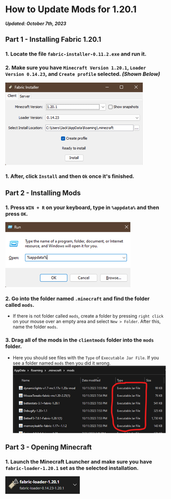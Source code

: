 # How to Update Mods for 1.20.1
***Updated: October 7th, 2023***

## Part 1 - Installing Fabric 1.20.1
### 1. Locate the file `fabric-installer-0.11.2.exe` and run it.
### 2. Make sure you have `Minecraft Version 1.20.1`, `Loader Version 0.14.23`, and `Create profile` selected. *(Shown Below)*
![Alt text](./ignore/image.png)
### 1. After, click `Install` and then `Ok` once it's finished.

## Part 2 - Installing Mods
### 1. Press `WIN + R` on your keyboard, type in `%appdata%` and then press `OK`.
   ![Alt text](./ignore/winr.png)
### 2. Go into the folder named `.minecraft` and find the folder called `mods`.
  - If there is not folder called `mods`, create a folder by pressing `right click` on your mouse over an empty area and select `New > Folder`. After this, name the folder `mods`.
### 3. Drag all of the mods in the `clientmods` folder into the `mods` folder.
  - Here you should see files with the `Type` of `Executable Jar File`. If you see a folder named `mods` then you did it wrong.
    ![Alt text](./ignore/exe.png)

## Part 3 - Opening Minecraft
### 1. Launch the Minecraft Launcher and make sure you have `fabric-loader-1.20.1` set as the selected installation.
![Alt text](./ignore/image-1.png)
